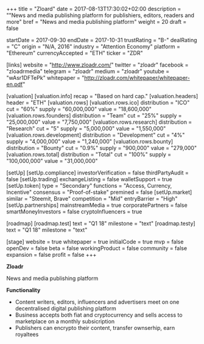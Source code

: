 +++
title = "Zloard"
date = 2017-08-13T17:30:02+02:00
description = ""News and media publishing platform for publishiers, editors, readers and more"
bref = "News and media publishing platform"
weight = 20
draft = false

startDate = 2017-09-30
endDate = 2017-10-31
trustRating = "B-"
dealRating = "C"
origin = "N/A, 2016"
industry = "Attention Economy"
platform = "Ethereum"
currencyAccepted = "ETH"
ticker = "ZDR"

[links]
  website = "http://www.zloadr.com/"
  twitter = "zloadr"
  facebook = "zloadrmedia"
  telegram = "zloadr"
  medium = "zloadr"
  youtube = "wAsr1DFTePk"
  whitepaper = "http://zloadr.com/whitepaper/whitepaper-en.pdf"

[valuation]
  [valuation.info]
    recap = "Based on hard cap."
  [valuation.headers]
    header = "ETH"
  [valuation.rows]
    [valuation.rows.ico]
      distribution = "ICO"
      cut = "60%"
      supply = "60,000,000"
      value = "18,600,000"
    [valuation.rows.founders]
      distribution = "Team"
      cut = "25%"
      supply = "25,000,000"
      value = "7,750,000"
    [valuation.rows.research]
      distribution = "Research"
      cut = "5"
      supply = "5,000,000"
      value = "1,550,000"
    [valuation.rows.development]
      distribution = "Development"
      cut = "4%"
      supply = "4,000,000"
      value = "1,240,000"
    [valuation.rows.bounty]
      distribution = "Bounty"
      cut = "0.9%"
      supply = "900,000"
      value = "279,000"
    [valuation.rows.total]
      distribution = "Total"
      cut = "100%"
      supply = "100,000,000"
      value = "31,000,000"


[setUp]
  [setUp.compliance]
    investorVerification = false
    thirdPartyAudit = false
  [setUp.trading]
    exchangeListing = false
    walletSupport = true
  [setUp.token]
    type = "Secondary"
    functions = "Access, Currency, Incentive"
    consensus = "Proof-of-stake"
    premined = false
  [setUp.market]
    similar = "Steemit, Brave"
    competition = "Mid"
    entryBarrier = "High"
  [setUp.partnerships]
    mainstreamMedia = true
    corporatePartners = false
    smartMoneyInvestors = false
    cryptoInfluencers = true

[roadmap]
  [roadmap.test]
    text = "Q1 18"
    milestone = "text"
  [roadmap.testy]
    text = "Q1 18"
    milestone = "text"

[stage]
  website = true
  whitepaper = true
  initialCode = true
  mvp = false
  openDev = false
  beta = false
  workingProduct = false
  community = false
  expansion = false
  profit = false
+++

**Zloadr**

News and media publishing platform

**Functionality**

* Content writers, editors, influencers and advertisers meet on one decentralised digital publishing platform
* Business accepts both fiat and cryptocurrency and sells access to marketplace on a monthly subsicription
* Publishers can encrypto their content, transfer ownserhip, earn royaltees
